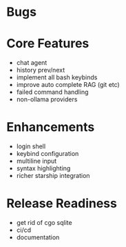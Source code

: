 # Bugs

# Core Features

- chat agent
- history prev/next
- implement all bash keybinds
- improve auto complete RAG (git etc)
- failed command handling
- non-ollama providers

# Enhancements

- login shell
- keybind configuration
- multiline input
- syntax highlighting
- richer starship integration

# Release Readiness

- get rid of cgo sqlite
- ci/cd
- documentation
